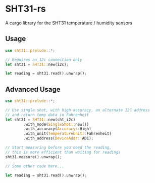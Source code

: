# SHT31-rs
A cargo library for the SHT31 temperature / humidity sensors

## Usage
```rust
use sht31::prelude::*;

// Requires an 12c connection only
let sht31 = SHT31::new(i2c);

let reading = sht31.read().unwrap();
```

## Advanced Usage
```rust
use sht31::prelude::*;

// Use single shot, with high accuracy, an alternate I2C address 
// and return temp data in Fahrenheit
let sht31 = SHT31::new(sht_i2c)
        .with_mode(SingleShot::new())
        .with_accuracy(Accuracy::High)
        .with_unit(TemperatureUnit::Fahrenheit)
        .with_address(DeviceAddr::AD1);

// Start measuring before you need the reading, 
// this is more efficient than waiting for readings
sht31.measure().unwrap();

// Some other code here...

let reading = sht31.read().unwrap();

```